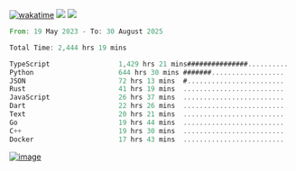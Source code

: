 [![wakatime](https://wakatime.com/badge/user/00eead22-fb14-4dd0-ab8a-3625cafbd50d.svg)](https://wakatime.com/@00eead22-fb14-4dd0-ab8a-3625cafbd50d)
![](https://komarev.com/ghpvc/?username=flatypus)
![](https://pixel.flatypus.me/flatypus?type=tracker)
<!--START_SECTION:waka-->

```rust
From: 19 May 2023 - To: 30 August 2025

Total Time: 2,444 hrs 19 mins

TypeScript                 1,429 hrs 21 mins###############..........   58.14 %
Python                     644 hrs 30 mins #######..................   26.22 %
JSON                       72 hrs 13 mins  #........................   02.94 %
Rust                       41 hrs 19 mins  .........................   01.68 %
JavaScript                 26 hrs 37 mins  .........................   01.08 %
Dart                       22 hrs 26 mins  .........................   00.91 %
Text                       20 hrs 21 mins  .........................   00.83 %
Go                         19 hrs 44 mins  .........................   00.80 %
C++                        19 hrs 30 mins  .........................   00.79 %
Docker                     17 hrs 43 mins  .........................   00.72 %
```

<!--END_SECTION:waka-->
[<img alt="image" src="https://github.com/flatypus/flatypus/assets/68029599/0a302dc1-501c-43a0-ae8d-37ec4817f3bd">](https://flatypus.me)

